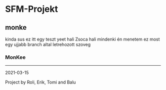# SFM-Projekt
## monke
kinda sus
ez itt egy teszt
yeet
hali Zsoca
hali mindenki én menetem
ez most egy ujjabb branch altal letrehozott szoveg
### MonKee
-----------------------------------------------------------------

2021-03-15

Project by Roli, Erik, Tomi and Balu
